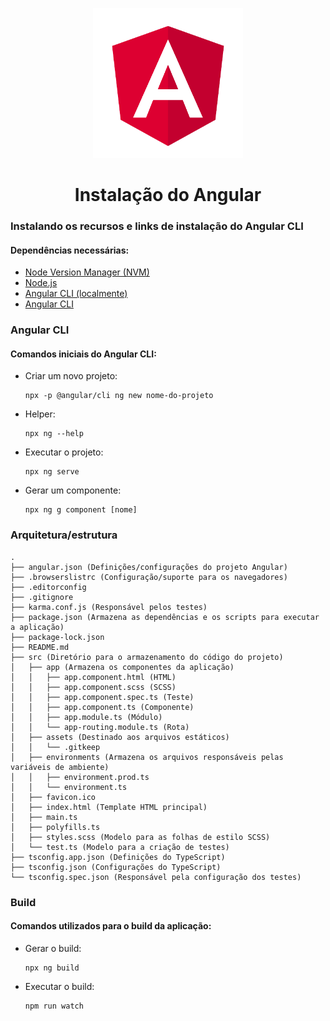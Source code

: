 <p align="center">
    <img src="../.github/angular-logo.png" alt="Angular" width=240>
</p>

<h1 align="center">
  Instalação do Angular
</h1>


### Instalando os recursos e links de instalação do Angular CLI

#### Dependências necessárias:
- [Node Version Manager (NVM)](https://github.com/nvm-sh/nvm#installing-and-updating)
- [Node.js](https://github.com/nvm-sh/nvm#long-term-support)
- [Angular CLI (localmente)](https://medium.com/@starikovs/how-to-use-angular-cli-locally-729dbb6707dd)
- [Angular CLI](https://angular.io/cli)


### Angular CLI

#### Comandos iniciais do Angular CLI:
- Criar um novo projeto:
  ```shell
  npx -p @angular/cli ng new nome-do-projeto
  ```
- Helper:
  ```shell
  npx ng --help
  ```
- Executar o projeto:
  ```
  npx ng serve
  ```
- Gerar um componente:
  ```shell
  npx ng g component [nome]
  ```


### Arquitetura/estrutura
```
.
├── angular.json (Definições/configurações do projeto Angular)
├── .browserslistrc (Configuração/suporte para os navegadores)
├── .editorconfig
├── .gitignore
├── karma.conf.js (Responsável pelos testes)
├── package.json (Armazena as dependências e os scripts para executar a aplicação)
├── package-lock.json
├── README.md
├── src (Diretório para o armazenamento do código do projeto)
│   ├── app (Armazena os componentes da aplicação)
│   │   ├── app.component.html (HTML)
│   │   ├── app.component.scss (SCSS)
│   │   ├── app.component.spec.ts (Teste)
│   │   ├── app.component.ts (Componente)
│   │   ├── app.module.ts (Módulo)
│   │   └── app-routing.module.ts (Rota)
│   ├── assets (Destinado aos arquivos estáticos)
│   │   └── .gitkeep
│   ├── environments (Armazena os arquivos responsáveis pelas variáveis de ambiente)
│   │   ├── environment.prod.ts
│   │   └── environment.ts
│   ├── favicon.ico
│   ├── index.html (Template HTML principal)
│   ├── main.ts
│   ├── polyfills.ts
│   ├── styles.scss (Modelo para as folhas de estilo SCSS)
│   └── test.ts (Modelo para a criação de testes)
├── tsconfig.app.json (Definições do TypeScript)
├── tsconfig.json (Configurações do TypeScript)
└── tsconfig.spec.json (Responsável pela configuração dos testes)
```


### Build

#### Comandos utilizados para o build da aplicação:
- Gerar o build:
  ```shell
  npx ng build
  ```
- Executar o build:
  ```shell
  npm run watch
  ```
